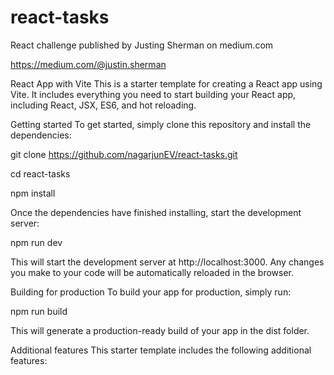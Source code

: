 # react-tasks

React challenge published by Justing Sherman on medium.com

https://medium.com/@justin.sherman

React App with Vite
This is a starter template for creating a React app using Vite. It includes everything you need to start building your React app, including React, JSX, ES6, and hot reloading.

Getting started
To get started, simply clone this repository and install the dependencies:

git clone https://github.com/nagarjunEV/react-tasks.git

cd react-tasks

npm install

Once the dependencies have finished installing, start the development server:

npm run dev

This will start the development server at http://localhost:3000. 
Any changes you make to your code will be automatically reloaded in the browser.

Building for production
To build your app for production, simply run:

npm run build

This will generate a production-ready build of your app in the dist folder.

Additional features
This starter template includes the following additional features:
